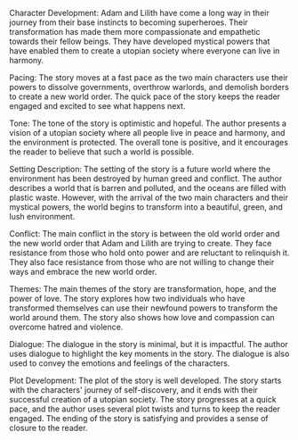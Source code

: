 Character Development:
Adam and Lilith have come a long way in their journey from their base instincts to becoming superheroes. Their transformation has made them more compassionate and empathetic towards their fellow beings. They have developed mystical powers that have enabled them to create a utopian society where everyone can live in harmony.

Pacing:
The story moves at a fast pace as the two main characters use their powers to dissolve governments, overthrow warlords, and demolish borders to create a new world order. The quick pace of the story keeps the reader engaged and excited to see what happens next.

Tone:
The tone of the story is optimistic and hopeful. The author presents a vision of a utopian society where all people live in peace and harmony, and the environment is protected. The overall tone is positive, and it encourages the reader to believe that such a world is possible.

Setting Description:
The setting of the story is a future world where the environment has been destroyed by human greed and conflict. The author describes a world that is barren and polluted, and the oceans are filled with plastic waste. However, with the arrival of the two main characters and their mystical powers, the world begins to transform into a beautiful, green, and lush environment.

Conflict:
The main conflict in the story is between the old world order and the new world order that Adam and Lilith are trying to create. They face resistance from those who hold onto power and are reluctant to relinquish it. They also face resistance from those who are not willing to change their ways and embrace the new world order.

Themes:
The main themes of the story are transformation, hope, and the power of love. The story explores how two individuals who have transformed themselves can use their newfound powers to transform the world around them. The story also shows how love and compassion can overcome hatred and violence.

Dialogue:
The dialogue in the story is minimal, but it is impactful. The author uses dialogue to highlight the key moments in the story. The dialogue is also used to convey the emotions and feelings of the characters.

Plot Development:
The plot of the story is well developed. The story starts with the characters' journey of self-discovery, and it ends with their successful creation of a utopian society. The story progresses at a quick pace, and the author uses several plot twists and turns to keep the reader engaged. The ending of the story is satisfying and provides a sense of closure to the reader.
